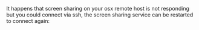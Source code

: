 
It happens that screen sharing on your osx remote host is not responding but you could connect via ssh, the screen sharing service can be restarted to connect again:  
<script src="https://gist.github.com/feffi/5394778.js"></script>


